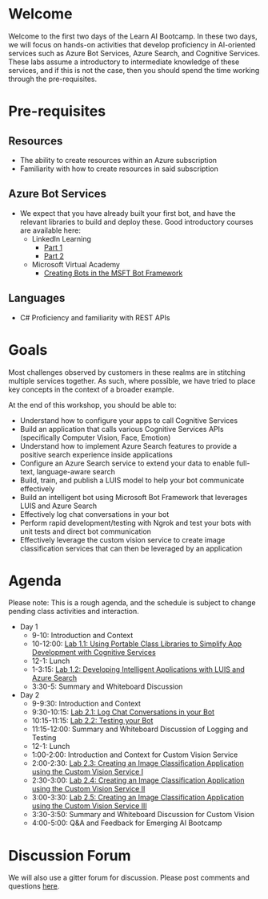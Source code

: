 # Welcome

Welcome to the first two days of the Learn AI Bootcamp. In these two days, we will focus on hands-on activities that develop proficiency in AI-oriented services such as Azure Bot Services, Azure Search, and Cognitive Services. These labs assume a introductory to intermediate knowledge of these services, and if this is not the case, then you should spend the time working through the pre-requisites.

# Pre-requisites

## Resources

- The ability to create resources within an Azure subscription
- Familiarity with how to create resources in said subscription

## Azure Bot Services

- We expect that you have already built your first bot, and have the relevant libraries to build and deploy these. Good introductory courses are available here:
  - LinkedIn Learning
    - [Part 1](https://www.linkedin.com/learning/creating-bots-with-the-microsoft-bot-framework-part-1)
    - [Part 2](https://www.linkedin.com/learning/creating-bots-with-the-microsoft-bot-framework-part-2)
  - Microsoft Virtual Academy
    - [Creating Bots in the MSFT Bot Framework](https://mva.microsoft.com/en-us/training-courses/creating-bots-in-the-microsoft-bot-framework-using-c-17590#!)

## Languages

- C# Proficiency and familiarity with REST APIs

# Goals

Most challenges observed by customers in these realms are in stitching multiple services together. As such, where possible, we have tried to place key concepts in the context of a broader example. 

At the end of this workshop, you should be able to:

- Understand how to configure your apps to call Cognitive Services
- Build an application that calls various Cognitive Services APIs (specifically Computer Vision, Face, Emotion)
- Understand how to implement Azure Search features to provide a positive search experience inside applications
- Configure an Azure Search service to extend your data to enable full-text, language-aware search
- Build, train, and publish a LUIS model to help your bot communicate effectively
- Build an intelligent bot using Microsoft Bot Framework that leverages LUIS and Azure Search
- Effectively log chat conversations in your bot
- Perform rapid development/testing with Ngrok and test your bots with unit tests and direct bot communication
- Effectively leverage the custom vision service to create image classification services that can then be leveraged by an application


# Agenda

Please note: This is a rough agenda, and the schedule is subject to change pending class activities and interaction.

- Day 1
  - 9-10: Introduction and Context 
  - 10-12:00: [Lab 1.1: Using Portable Class Libraries to Simplify App Development with Cognitive Services](https://aka.ms/LearnAI-EmergingAIDevBootcamp-01-1)
  - 12-1: Lunch
  - 1-3:15: [Lab 1.2: Developing Intelligent Applications with LUIS and Azure Search](https://aka.ms/LearnAI-EmergingAIDevBootcamp-01-2)
  - 3:30-5: Summary and Whiteboard Discussion 
- Day 2 
  - 9-9:30: Introduction and Context
  - 9:30-10:15: [Lab 2.1: Log Chat Conversations in your Bot](https://aka.ms/LearnAI-EmergingAIDevBootcamp-02-1)
  - 10:15-11:15: [Lab 2.2: Testing your Bot](https://aka.ms/LearnAI-EmergingAIDevBootcamp-02-2)
  - 11:15-12:00: Summary and Whiteboard Discussion of Logging and Testing
  - 12-1: Lunch
  - 1:00-2:00: Introduction and Context for Custom Vision Service
  - 2:00-2:30: [Lab 2.3: Creating an Image Classification Application using the Custom Vision Service I](https://aka.ms/LearnAI-EmergingAIDevBootcamp-02-3)
  - 2:30-3:00: [Lab 2.4: Creating an Image Classification Application using the Custom Vision Service II](https://aka.ms/LearnAI-EmergingAIDevBootcamp-02-4)
  - 3:00-3:30: [Lab 2.5: Creating an Image Classification Application using the Custom Vision Service III](https://aka.ms/LearnAI-EmergingAIDevBootcamp-02-5)
  - 3:30-3:50: Summary and Whiteboard Discussion for Custom Vision
  - 4:00-5:00: Q&A and Feedback for Emerging AI Bootcamp

# Discussion Forum

We will also use a gitter forum for discussion. Please post comments and questions [here](https://gitter.im/LearnAI-Bootcamps).
